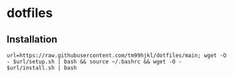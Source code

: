 # dotfiles

## Installation

```
url=https://raw.githubusercontent.com/tm99hjkl/dotfiles/main; wget -O - $url/setup.sh | bash && source ~/.bashrc && wget -O - $url/install.sh | bash
```

